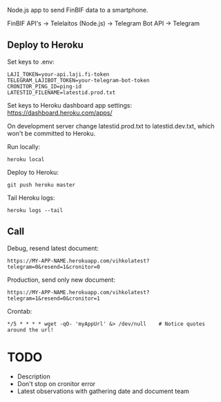 Node.js app to send FinBIF data to a smartphone.

FinBIF API's -> Telelaitos (Node.js) -> Telegram Bot API -> Telegram

Deploy to Heroku
----------------

Set keys to .env:

	LAJI_TOKEN=your-api.laji.fi-token
	TELEGRAM_LAJIBOT_TOKEN=your-telegram-bot-token
	CRONITOR_PING_ID=ping-id
	LATESTID_FILENAME=latestid.prod.txt

Set keys to Heroku dashboard app settings: https://dashboard.heroku.com/apps/

On development server change latestid.prod.txt to latestid.dev.txt, which won't be committed to Heroku.

Run locally:

	heroku local

Deploy to Heroku:

	git push heroku master

Tail Heroku logs:

	heroku logs --tail

Call
----

Debug, resend latest document:

	https://MY-APP-NAME.herokuapp.com/vihkolatest?telegram=0&resend=1&cronitor=0

Production, send only new document:

	https://MY-APP-NAME.herokuapp.com/vihkolatest?telegram=1&resend=0&cronitor=1

Crontab:

	*/5 * * * * wget -qO- 'myAppUrl' &> /dev/null    # Notice quotes around the url!

TODO
====

- Description
- Don't stop on cronitor error
- Latest observations with gathering date and document team

